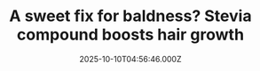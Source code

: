 ---
title: "A sweet fix for baldness? Stevia compound boosts hair growth"
date: 2025-10-10T04:56:46.000Z
category: Health
externalLink: "https://www.sciencedaily.com/releases/2025/10/251009033212.htm"
image: ""
excerpt: "Researchers discovered that stevioside, a compound from the Stevia plant, enhances the skin absorption of minoxidil, the main treatment for pattern baldness. In mice, a stevioside-infused patch boosted hair follicle activity and new hair growth. The approach could pave the way for more natural, effective hair loss therapies.…"
---